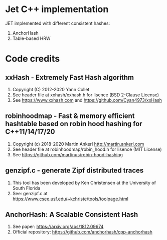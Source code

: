 # Jet C++ implementation

JET implemented with different consistent hashes:
1. AnchorHash
2. Table-based HRW 

# Code credits

## xxHash - Extremely Fast Hash algorithm

1. Copyright (C) 2012-2020 Yann Collet
2. See header file at xxhash/xxhash.h for lisence (BSD 2-Clause License)
3. See https://www.xxhash.com and https://github.com/Cyan4973/xxHash

## robinhoodmap - Fast & memory efficient hashtable based on robin hood hashing for C++11/14/17/20

1. Copyright (c) 2018-2020 Martin Ankerl <http://martin.ankerl.com>
2. See header file at robinhoodmap/robin_hood.h for lisence (MIT License)
3. See https://github.com/martinus/robin-hood-hashing

## genzipf.c - generate Zipf distributed traces

1. This tool has been developed by Ken Christensen at the University of South Florida
2. See: genzipf.c at https://www.csee.usf.edu/~kchriste/tools/toolpage.html

## AnchorHash: A Scalable Consistent Hash

1. See paper: https://arxiv.org/abs/1812.09674
2. Official repository: https://github.com/anchorhash/cpp-anchorhash
